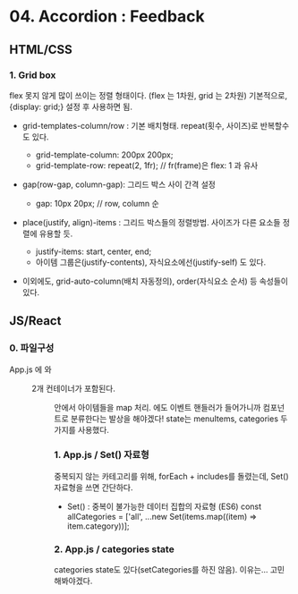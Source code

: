 # 04. Accordion : Feedback

## HTML/CSS

### 1. Grid box
flex 못지 않게 많이 쓰이는 정렬 형태이다. (flex 는 1차원, grid 는 2차원)
기본적으로, {display: grid;} 설정 후 사용하면 됨.

* grid-templates-column/row : 기본 배치형태. repeat(횟수, 사이즈)로 반복할수도 있다.
  - grid-template-column: 200px 200px;
  - grid-template-row: repeat(2, 1fr); // fr(frame)은 flex: 1 과 유사

* gap(row-gap, column-gap): 그리드 박스 사이 간격 설정
  - gap: 10px 20px; // row, column 순

* place(justify, align)-items : 그리드 박스들의 정렬방법. 사이즈가 다른 요소들 정렬에 유용할 듯.
  - justify-items: start, center, end;
  - 아이템 그룹은(justify-contents), 자식요소에선(justify-self) 도 있다.

* 이외에도, grid-auto-column(배치 자동정의), order(자식요소 순서) 등 속성들이 있다.


  

## JS/React

### 0. 파일구성
App.js 에 <Navbar /> 와 <Menu /> 2개 컨테이너가 포함된다. <Menu /> 안에서 아이템들을 map 처리.
<Navbar /> 에도 이벤트 핸들러가 들어가니까 컴포넌트로 분류한다는 발상을 해야겠다!
state는 menuItems, categories 두 가지를 사용했다. 

### 1. App.js / Set() 자료형
중복되지 않는 카테고리를 위해, forEach + includes를 돌렸는데, Set() 자료형을 쓰면 간단하다.

* Set() : 중복이 불가능한 데이터 집합의 자료형 (ES6)
const allCategories = ['all', ...new Set(items.map((item) => item.category))];

### 2. App.js / categories state
categories state도 있다(setCategories를 하진 않음). 이유는... 고민해봐야겠다.